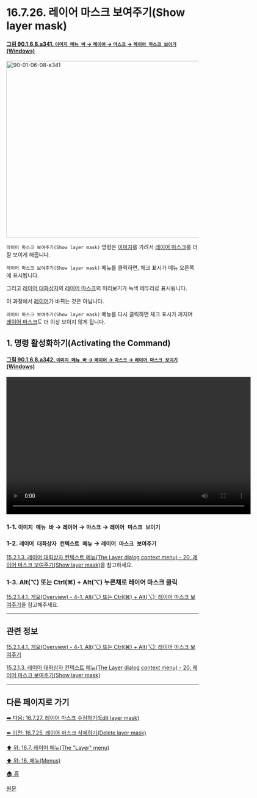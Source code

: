 # 16.7.26. 레이어 마스크 보여주기(Show layer mask)

<a id="90-01-06-08-a341"></a>

#### [그림 90.1.6.8.a341. `이미지 메뉴 바` → `레이어` → `마스크` → `레이어 마스크 보이기` (Windows)](./90-01-06-08-mask.md#90-01-06-08-a341)
<img width="599" height="463" alt="90-01-06-08-a341" src="https://github.com/user-attachments/assets/a100e8c1-4760-40e0-b598-cdd3531afc86" />

`레이어 마스크 보여주기(Show layer mask)` 명령은 [이미지](./19-glossaryx-image.md)를 가려서 [레이어 마스크](./19-glossaryx-layer_mask.md)를 더 잘 보이게 해줍니다.

`레이어 마스크 보여주기(Show layer mask)` 메뉴를 클릭하면, 체크 표시가 메뉴 오른쪽에 표시됩니다.

그리고 [레이어 대화상자](./15-02-01-00-layers_dialog.md)의 [레이어 마스크](./19-glossaryx-layer_mask.md)의 미리보기가 녹색 테두리로 표시됩니다.

이 과정에서 [레이어](./19-glossaryx-layer.md)가 바뀌는 것은 아닙니다.

`레이어 마스크 보여주기(Show layer mask)` 메뉴를 다시 클릭하면 체크 표시가 꺼지며 [레이어 마스크](./19-glossaryx-layer_mask.md)도 더 이상 보이지 않게 됩니다.

<a id="16-07-26-s1"></a>

## 1. 명령 활성화하기(Activating the Command)

<a id="90-01-06-08-a342"></a>

#### [그림 90.1.6.8.a342. `이미지 메뉴 바` → `레이어` → `마스크` → `레이어 마스크 보이기` (Windows)](./90-01-06-08-mask.md#90-01-06-08-a342)
<video controls="controls" width="640" height="360" src="https://github.com/user-attachments/assets/768a6e83-55b8-4fbf-ad45-9251085bec69"></video>

<a id="16-07-26-s1-01"></a>

### 1-1. `이미지 메뉴 바` → `레이어` → `마스크` → `레이어 마스크 보이기`

<a id="16-07-26-s1-02"></a>

### 1-2. `레이어 대화상자 컨텍스트 메뉴` → `레이어 마스크 보여주기`
[15.2.1.3. 레이어 대화상자 컨텍스트 메뉴(The Layer dialog context menu) - 20. 레이어 마스크 보여주기(Show layer mask)](./15-02-01-03-the_layer_dialog_context_menu.md#15-02-01-03-s20)을 참고하세요.

<a id="16-07-26-s1-03"></a>

### 1-3. Alt(⌥) 또는 Ctrl(⌘) + Alt(⌥) 누른채로 레이어 마스크 클릭
[15.2.1.4.1. 개요(Overview) - 4-1. Alt(⌥) 또는 Ctrl(⌘) + Alt(⌥): 레이어 마스크 보여주기](./15-02-01-04-01-overview.md#15-02-01-04-01-s4-01)을 참고해주세요.

***

## 관련 정보

[15.2.1.4.1. 개요(Overview) - 4-1. Alt(⌥) 또는 Ctrl(⌘) + Alt(⌥): 레이어 마스크 보여주기](./15-02-01-04-01-overview.md#15-02-01-04-01-s4-01)

[15.2.1.3. 레이어 대화상자 컨텍스트 메뉴(The Layer dialog context menu) - 20. 레이어 마스크 보여주기(Show layer mask)](./15-02-01-03-the_layer_dialog_context_menu.md#15-02-01-03-s20)

***

## 다른 페이지로 가기

[➡️ 다음: 16.7.27. 레이어 마스크 수정하기(Edit layer mask)](./16-07-27-edit_layer_mask.md)

[⬅️ 이전: 16.7.25. 레이어 마스크 삭제하기(Delete layer mask)](./16-07-25-delete_layer_mask.md)

[⬆️ 위: 16.7. 레이어 메뉴(The "Layer" menu)](./16-07-00-the-layer-menu.md)

[⬆️ 위: 16. 메뉴(Menus)](./16-00-menus.md)

[🏠 홈](./00-home.md)

[원문](https://docs.gimp.org/2.10/ko/gimp-layer-mask-show.html)